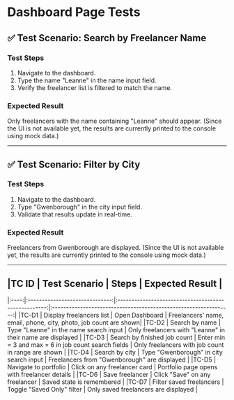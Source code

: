 # Dashboard Page Tests

## ✅ Test Scenario: Search by Freelancer Name

### Test Steps
1. Navigate to the dashboard.
2. Type the name "Leanne" in the name input field.
3. Verify the freelancer list is filtered to match the name.

### Expected Result
Only freelancers with the name containing "Leanne" should appear. (Since the UI is not available yet, the results are currently printed to the console using mock data.)

---

## ✅ Test Scenario: Filter by City

### Test Steps
1. Navigate to the dashboard.
2. Type "Gwenborough" in the city input field.
3. Validate that results update in real-time.

### Expected Result
Freelancers from Gwenborough are displayed. (Since the UI is not available yet, the results are currently printed to the console using mock data.)

---


## |TC ID | Test Scenario                  | Steps                                                | Expected Result                                                  |
   |:----:|:------------------------------:|:----------------------------------------------------:|:----------------------------------------------------------------:|
   |TC-D1 | Display freelancers list       | Open Dashboard                                       | Freelancers' name, email, phone, city, photo, job count are shown|
   |TC-D2 | Search by name                 | Type "Leanne" in the name search input               | Only freelancers with "Leanne" in their name are displayed       |
   |TC-D3 | Search by finished job count   | Enter min = 3 and max = 6 in job count search fields | Only freelancers with job count in range are shown               |
   |TC-D4 | Search by city                 | Type "Gwenborough" in city search input              | Freelancers from "Gwenborough" are displayed                     |
   |TC-D5 | Navigate to portfolio          | Click on any freelancer card                         | Portfolio page opens with freelancer details                     |
   |TC-D6 | Save freelancer                | Click "Save" on any freelancer                       | Saved state is remembered                                        |
   |TC-D7 | Filter saved freelancers       | Toggle "Saved Only" filter                           | Only saved freelancers are displayed                             |
